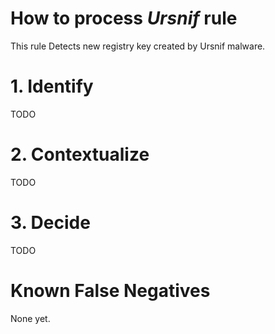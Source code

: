 # How to process *Ursnif* rule
This rule Detects new registry key created by Ursnif malware.

# 1. Identify
TODO

# 2. Contextualize
TODO

# 3. Decide
TODO

# Known False Negatives
None yet.
